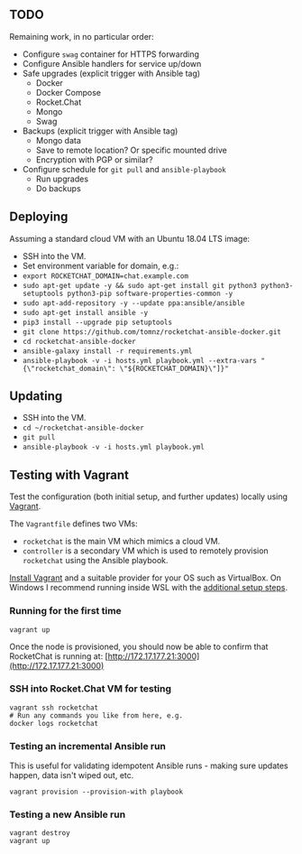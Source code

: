 ## TODO

Remaining work, in no particular order:

- Configure `swag` container for HTTPS forwarding
- Configure Ansible handlers for service up/down
- Safe upgrades (explicit trigger with Ansible tag)
  - Docker
  - Docker Compose
  - Rocket.Chat
  - Mongo
  - Swag
- Backups (explicit trigger with Ansible tag)
  - Mongo data
  - Save to remote location? Or specific mounted drive
  - Encryption with PGP or similar?
- Configure schedule for `git pull` and `ansible-playbook`
  - Run upgrades
  - Do backups

## Deploying

Assuming a standard cloud VM with an Ubuntu 18.04 LTS image:

- SSH into the VM.
- Set environment variable for domain, e.g.:
- `export ROCKETCHAT_DOMAIN=chat.example.com`
- `sudo apt-get update -y && sudo apt-get install git python3 python3-setuptools python3-pip software-properties-common -y`
- `sudo apt-add-repository -y --update ppa:ansible/ansible`
- `sudo apt-get install ansible -y`
- `pip3 install --upgrade pip setuptools`
- `git clone https://github.com/tomnz/rocketchat-ansible-docker.git`
- `cd rocketchat-ansible-docker`
- `ansible-galaxy install -r requirements.yml`
- `ansible-playbook -v -i hosts.yml playbook.yml --extra-vars "{\"rocketchat_domain\": \"${ROCKETCHAT_DOMAIN}\"]}"`

## Updating

- SSH into the VM.
- `cd ~/rocketchat-ansible-docker`
- `git pull`
- `ansible-playbook -v -i hosts.yml playbook.yml`

## Testing with Vagrant

Test the configuration (both initial setup, and further updates) locally using [Vagrant](https://www.vagrantup.com/).

The `Vagrantfile` defines two VMs:

- `rocketchat` is the main VM which mimics a cloud VM.
- `controller` is a secondary VM which is used to remotely provision `rocketchat` using the Ansible playbook.

[Install Vagrant](https://www.vagrantup.com/docs/installation) and a suitable provider for your OS such as VirtualBox. On Windows I recommend running inside WSL with the [additional setup steps](https://www.vagrantup.com/docs/other/wsl).

### Running for the first time

    vagrant up

Once the node is provisioned, you should now be able to confirm that RocketChat is running at: [http://172.17.177.21:3000](http://172.17.177.21:3000)

### SSH into Rocket.Chat VM for testing

    vagrant ssh rocketchat
    # Run any commands you like from here, e.g.
    docker logs rocketchat

### Testing an incremental Ansible run

This is useful for validating idempotent Ansible runs - making sure updates happen, data isn't wiped out, etc.

    vagrant provision --provision-with playbook

### Testing a new Ansible run

    vagrant destroy
    vagrant up
